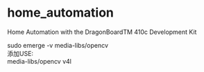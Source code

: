 # home_automation
Home Automation with the DragonBoardTM 410c Development Kit

sudo emerge -v media-libs/opencv  
添加USE:  
media-libs/opencv v4l  
